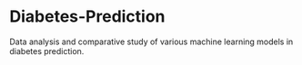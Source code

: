 # Diabetes-Prediction
Data analysis and comparative study of various machine learning models in diabetes prediction.
